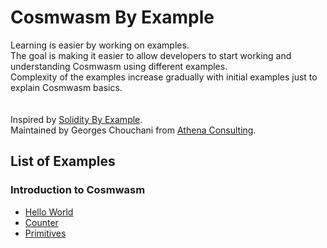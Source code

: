 # Cosmwasm By Example 
Learning is easier by working on examples. <br>
The goal is making it easier to allow developers to start working and understanding Cosmwasm using different examples. <br>
Complexity of the examples increase gradually with initial examples just to explain Cosmwasm basics. <br>
<br>
<br>
Inspired by [Solidity By Example](https://www.solidity-by-example.org). <br>
Maintained by Georges Chouchani from [Athena Consulting](https://www.athenaconsulting.io).
## List of Examples
### Introduction to Cosmwasm
- [Hello World](https://github.com/athena-consulting/cosmwasm-by-example/tree/main/hello-world)
- [Counter](https://github.com/athena-consulting/cosmwasm-by-example/tree/main/counter)
- [Primitives](https://github.com/athena-consulting/cosmwasm-by-example/tree/main/primitives)

